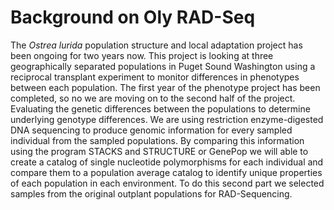 # Background on Oly RAD-Seq #

The *Ostrea lurida* population structure and local adaptation project has been ongoing for two years now. This project is looking at three geographically separated populations in Puget Sound Washington using a reciprocal transplant experiment to monitor differences in phenotypes between each population. The first year of the phenotype project has been completed, so no we are moving on to the second half of the project. Evaluating the genetic differences between the populations to determine underlying genotype differences. We are using restriction enzyme-digested DNA sequencing to produce genomic information for every sampled individual from the sampled populations. By comparing this information using the program STACKS and STRUCTURE or GenePop we will able to create a catalog of single nucleotide polymorphisms for each individual and compare them to a population average catalog to identify unique properties of each population in each environment. To do this second part we selected samples from the original outplant populations for RAD-Sequencing. 


 
